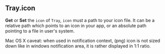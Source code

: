 ## Tray.icon

**Get** or **Set** the `icon` of `Tray`, `icon` must a path to your icon file. It can be a relative path which points to an icon in your app, or an absolute path pointing to a file in user's system.

Mac OS X caveat: when used in notification context, (png) icon is not sized down like in windows notification area, it is rather displayed in 1:1 ratio.